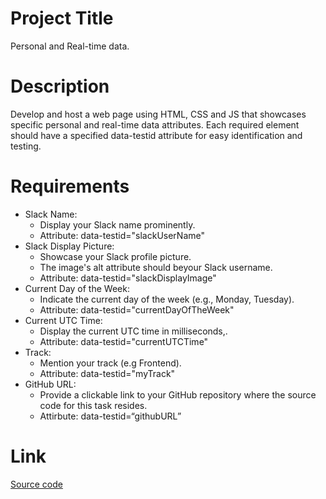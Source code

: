 # Project Title

Personal and Real-time data.

# Description

Develop and host a web page using HTML, CSS and JS that showcases specific personal and real-time data attributes. Each required element should have a specified data-testid attribute for easy identification and testing.

# Requirements

- Slack Name:
  - Display your Slack name prominently.
  - Attribute: data-testid="slackUserName"
- Slack Display Picture:
  - Showcase your Slack profile picture.
  - The image's alt attribute should beyour Slack username.
  - Attribute: data-testid="slackDisplayImage"
- Current Day of the Week:
  - Indicate the current day of the week (e.g., Monday, Tuesday).
  - Attribute: data-testid="currentDayOfTheWeek"
- Current UTC Time:
  - Display the current UTC time in milliseconds,.
  - Attribute: data-testid="currentUTCTime"
- Track:
  - Mention your track (e.g Frontend).
  - Attribute: data-testid="myTrack"
- GitHub URL:
  - Provide a clickable link to your GitHub repository where the source code for this task resides.
  - Attirbute: data-testid=“githubURL”

# Link

[Source code](https://github.com/Wallewdev/Personal-Data)
